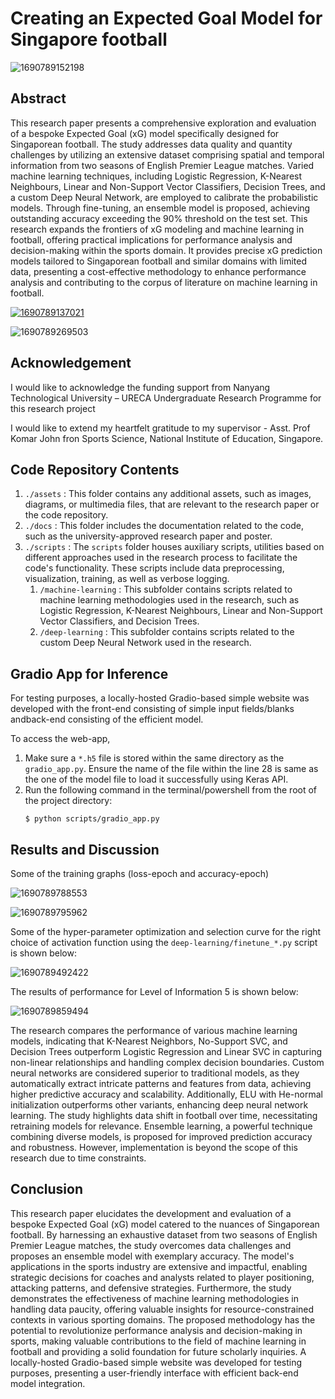 # Creating an Expected Goal Model for Singapore football

![1690789152198](image/README/1690789152198.png)

## Abstract

This research paper presents a comprehensive exploration and evaluation of a bespoke Expected Goal (xG) model specifically designed for Singaporean football. The study addresses data quality and quantity challenges by utilizing an extensive dataset comprising spatial and temporal information from two seasons of English Premier League matches. Varied machine learning techniques, including Logistic Regression, K-Nearest Neighbours, Linear and Non-Support Vector Classifiers, Decision Trees, and a custom Deep Neural Network, are employed to calibrate the probabilistic models. Through fine-tuning, an ensemble model is proposed, achieving outstanding accuracy exceeding the 90% threshold on the test set. This research expands the frontiers of xG modeling and machine learning in football, offering practical implications for performance analysis and decision-making within the sports domain. It provides precise xG prediction models tailored to Singaporean football and similar domains with limited data, presenting a cost-effective methodology to enhance performance analysis and contributing to the corpus of literature on machine learning in football.

[![1690789137021](image/README/1690789137021.png)]()

![1690789269503](image/README/1690789269503.png)

## Acknowledgement

I would like to acknowledge the funding support from Nanyang Technological University – URECA Undergraduate Research Programme for this research project

I would like to extend my heartfelt gratitude to my supervisor - Asst. Prof Komar John fron Sports Science, National Institute of Education, Singapore.

## Code Repository Contents

1. `./assets` : This folder contains any additional assets, such as images, diagrams, or multimedia files, that are relevant to the research paper or the code repository.
2. `./docs` : This folder includes the documentation related to the code, such as the university-approved research paper and poster.
3. `./scripts` : The `scripts` folder houses auxiliary scripts, utilities based on different approaches used in the research process to facilitate the code's functionality. These scripts include data preprocessing, visualization, training, as well as verbose logging.
   1. `/machine-learning` : This subfolder contains scripts related to machine learning methodologies used in the research, such as Logistic Regression, K-Nearest Neighbours, Linear and Non-Support Vector Classifiers, and Decision Trees.
   2. `/deep-learning` : This subfolder contains scripts related to the custom Deep Neural Network used in the research.

## Gradio App for Inference

For testing purposes, a locally-hosted Gradio-based simple website was developed with the front-end consisting of simple input fields/blanks andback-end consisting of the efficient model.

To access the web-app, 

1. Make sure a `*.h5` file is stored within the same directory as the `gradio_app.py`. Ensure the name of the file within the line 28 is same as the one of the model file to load it successfully using Keras API.
2. Run the following command in the terminal/powershell from the root of the project directory:
   ```console
   $ python scripts/gradio_app.py
   ```

## Results and Discussion

Some of the training graphs (loss-epoch and accuracy-epoch)

![1690789788553](image/README/1690789788553.png)

![1690789795962](image/README/1690789795962.png)

Some of the hyper-parameter optimization and selection curve for the right choice of activation function using the `deep-learning/finetune_*.py` script is shown below:

![1690789492422](image/README/1690789492422.png)

The results of performance for Level of Information 5 is shown below:

![1690789859494](image/README/1690789859494.png)

The research compares the performance of various machine learning models, indicating that K-Nearest Neighbors, No-Support SVC, and Decision Trees outperform Logistic Regression and Linear SVC in capturing non-linear relationships and handling complex decision boundaries. Custom neural networks are considered superior to traditional models, as they automatically extract intricate patterns and features from data, achieving higher predictive accuracy and scalability. Additionally, ELU with He-normal initialization outperforms other variants, enhancing deep neural network learning. The study highlights data shift in football over time, necessitating retraining models for relevance. Ensemble learning, a powerful technique combining diverse models, is proposed for improved prediction accuracy and robustness. However, implementation is beyond the scope of this research due to time constraints.

## Conclusion

This research paper elucidates the development and evaluation of a bespoke Expected Goal (xG) model catered to the nuances of Singaporean football. By harnessing an exhaustive dataset from two seasons of English Premier League matches, the study overcomes data challenges and proposes an ensemble model with exemplary accuracy. The model's applications in the sports industry are extensive and impactful, enabling strategic decisions for coaches and analysts related to player positioning, attacking patterns, and defensive strategies. Furthermore, the study demonstrates the effectiveness of machine learning methodologies in handling data paucity, offering valuable insights for resource-constrained contexts in various sporting domains. The proposed methodology has the potential to revolutionize performance analysis and decision-making in sports, making valuable contributions to the field of machine learning in football and providing a solid foundation for future scholarly inquiries. A locally-hosted Gradio-based simple website was developed for testing purposes, presenting a user-friendly interface with efficient back-end model integration.
